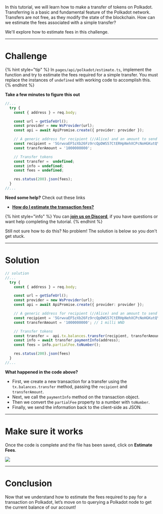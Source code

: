 In this tutorial, we will learn how to make a transfer of tokens on Polkadot. Transferring is a basic and fundamental feature of the Polkadot network. Transfers are not free, as they modify the state of the blockchain. How can we estimate the fees associated with a simple transfer?

We'll explore how to estimate fees in this challenge.

---

# Challenge

{% hint style="tip" %}
In `pages/api/polkadot/estimate.ts`, implement the function and try to estimate the fees required for a simple transfer. You must replace the instances of `undefined` with working code to accomplish this.
{% endhint %}

**Take a few minutes to figure this out**

```typescript
//...
  try {
    const { address } = req.body;

    const url = getSafeUrl();
    const provider = new WsProvider(url);
    const api = await ApiPromise.create({ provider: provider });

    // A generic address for recipient (//Alice) and an amount to send
    const recipient = '5GrwvaEF5zXb26Fz9rcQpDWS57CtERHpNehXCPcNoHGKutQY'
    const transferAmount = '1000000000';

    // Transfer tokens
    const transfer =  undefined;
    const info = undefined;
    const fees = undefined;

    res.status(200).json(fees);
  }
//...
```

**Need some help?** Check out these links

- [**How do I estimate the transaction fees?**](https://polkadot.js.org/docs/api/cookbook/tx#how-do-i-estimate-the-transaction-fees)

{% hint style="info" %}
You can [**join us on Discord**](https://discord.gg/fszyM7K), if you have questions or want help completing the tutorial.
{% endhint %}

Still not sure how to do this? No problem! The solution is below so you don't get stuck.

---

# Solution

```typescript
// solution
//...
  try {
    const { address } = req.body;

    const url = getSafeUrl();
    const provider = new WsProvider(url);
    const api = await ApiPromise.create({ provider: provider });

    // A generic address for recipient (//Alice) and an amount to send
    const recipient = '5GrwvaEF5zXb26Fz9rcQpDWS57CtERHpNehXCPcNoHGKutQY'
    const transferAmount = '1000000000'; // 1 milli WND

    // Transfer tokens
    const transfer =  api.tx.balances.transfer(recipient, transferAmount);
    const info = await transfer.paymentInfo(address);
    const fees = info.partialFee.toNumber();

    res.status(200).json(fees)
  }
//...
```

**What happened in the code above?**

- First, we create a new transaction for a transfer using the `tx.balances.transfer` method, passing the `recipient` and `transferAmount`.
- Next, we call the `paymentInfo` method on the transaction object.
- Then we convert the `partialFee` property to a number with `toNumber`.
- Finally, we send the information back to the client-side as JSON.

---

# Make sure it works

Once the code is complete and the file has been saved, click on **Estimate Fees**.

![](https://raw.githubusercontent.com/figment-networks/learn-web3-dapp/main/markdown/__images__/polkadot/polkadot-estimate.gif)

---

# Conclusion

Now that we understand how to estimate the fees required to pay for a transaction on Polkadot, let’s move on to querying a Polkadot node to get the current balance of our account!
